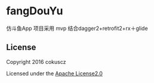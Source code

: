 # fangDouYu
仿斗鱼App 
项目采用 mvp 结合dagger2+retrofit2+rx＋glide

## License

Copyright 2016 cokuscz

Licensed under the [Apache License2.0](https://github.com/cokuscz/fangDouYu/blob/master/LICENSE)
